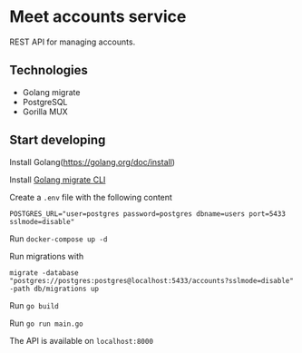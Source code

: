 # Meet accounts service

REST API for managing accounts.

## Technologies

- Golang migrate
- PostgreSQL
- Gorilla MUX

## Start developing

Install Golang(https://golang.org/doc/install)

Install [Golang migrate CLI](https://github.com/golang-migrate/migrate/tree/master/cmd/migrate) 

Create a `.env` file with the following content

```
POSTGRES_URL="user=postgres password=postgres dbname=users port=5433 sslmode=disable"
```

Run `docker-compose up -d`

Run migrations with 

```
migrate -database "postgres://postgres:postgres@localhost:5433/accounts?sslmode=disable" -path db/migrations up
```

Run `go build`

Run `go run main.go`

The API is available on `localhost:8000`

